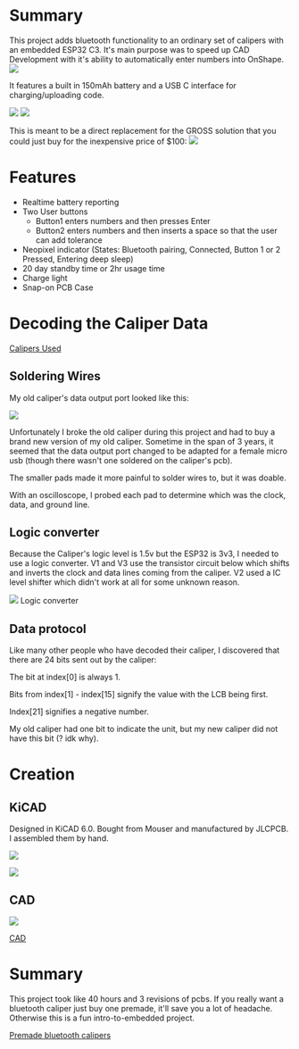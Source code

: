 # Summary
This project adds bluetooth functionality to an ordinary set of calipers with an embedded ESP32 C3. It's main purpose was to speed up CAD Development with it's ability to automatically enter numbers into OnShape.
![](https://github.com/Mew463/esp32-caliper/blob/main/images/caliperdemo.gif)

It features a built in 150mAh battery and a USB C interface for charging/uploading code. 

![](https://github.com/Mew463/esp32-caliper/blob/main/images/niceimage1)
![](https://github.com/Mew463/esp32-caliper/blob/main/images/niceimage2)

This is meant to be a direct replacement for the GROSS solution that you could just buy for the inexpensive price of $100:
![](https://github.com/Mew463/esp32-caliper/blob/main/images/grossexistingsolution.png)


# Features
- Realtime battery reporting
- Two User buttons 
    - Button1 enters numbers and then presses Enter
    - Button2 enters numbers and then inserts a space so that the user can add tolerance
- Neopixel indicator (States: Bluetooth pairing, Connected, Button 1 or 2 Pressed, Entering deep sleep)
- 20 day standby time or 2hr usage time 
- Charge light
- Snap-on PCB Case

# Decoding the Caliper Data
[Calipers Used](https://www.amazon.com/Neiko-01407A-Electronic-Digital-Stainless/dp/B000GSLKIW/ref=sr_1_1_sspa?crid=24I6FXWO3H5A4&keywords=neiko+caliper&qid=1678232283&sprefix=neiko+calip%2Caps%2C243&sr=8-1-spons&psc=1&spLa=ZW5jcnlwdGVkUXVhbGlmaWVyPUExQ0FaOFdNMVQ3TTImZW5jcnlwdGVkSWQ9QTA2ODI2NTAyUTFQWVNNVFVCQkZNJmVuY3J5cHRlZEFkSWQ9QTAyNTI0MDAzRERQVjZMWVAxWTExJndpZGdldE5hbWU9c3BfYXRmJmFjdGlvbj1jbGlja1JlZGlyZWN0JmRvTm90TG9nQ2xpY2s9dHJ1ZQ==)

## Soldering Wires
My old caliper's data output port looked like this:
 
![](https://github.com/Mew463/esp32-caliper/blob/main/images/old%20caliper%20data%20port.png) 

Unfortunately I broke the old caliper during this project and had to buy a brand new version of my old caliper. Sometime in the span of 3 years, it seemed that the data output port changed to be adapted for a female micro usb (though there wasn't one soldered on the caliper's pcb).

The smaller pads made it more painful to solder wires to, but it was doable.

With an oscilloscope, I probed each pad to determine which was the clock, data, and ground line.

## Logic converter
Because the Caliper's logic level is 1.5v but the ESP32 is 3v3, I needed to use a logic converter. V1 and V3 use the transistor circuit below which shifts and inverts the clock and data lines coming from the caliper. V2 used a IC level shifter which didn't work at all for some unknown reason. 

![](https://github.com/Mew463/esp32-caliper/blob/main/images/logic%20converter.png) Logic converter

## Data protocol
Like many other people who have decoded their caliper, I discovered that there are 24 bits sent out by the caliper:

The bit at index[0] is always 1.

Bits from index[1] - index[15] signify the value with the LCB being first.

Index[21] signifies a negative number.

My old caliper had one bit to indicate the unit, but my new caliper did not have this bit (? idk why).

# Creation
## KiCAD
Designed in KiCAD 6.0. Bought from Mouser and manufactured by JLCPCB. I assembled them by hand.

![](https://github.com/Mew463/esp32-caliper/blob/main/images/esp32%20caliper.jpg)

![](https://github.com/Mew463/esp32-caliper/blob/main/images/blinkypcbs.gif)

## CAD
![](https://github.com/Mew463/esp32-caliper/blob/main/images/Onshape%20Rendering.png)

[CAD](https://cad.onshape.com/documents/368abd500c875635f19a3005/w/ab7db60efad03bd7d6054350/e/1cf117eaa5e9ddddb41ff0d8?renderMode=0&uiState=6407caa931dacb56d467d292)

# Summary 
This project took like 40 hours and 3 revisions of pcbs.
If you really want a bluetooth caliper just buy one premade, it'll save you a lot of headache. Otherwise this is a fun intro-to-embedded project.

[Premade bluetooth calipers](https://www.amazon.com/iGaging-Electronic-Absolute-Bluetooth-Connectivity/dp/B0716B8Q99/ref=sr_1_3?crid=NPXC9LKMF29V&keywords=bluetooth+caliper&qid=1678232538&s=hi&sprefix=bluetooth+calip%2Ctools%2C187&sr=1-3)